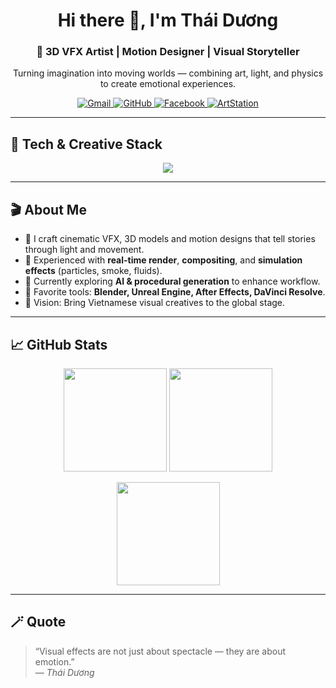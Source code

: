 <!-- HEADER -->
<h1 align="center">Hi there 👋, I'm Thái Dương</h1>
<h3 align="center">🎨 3D VFX Artist | Motion Designer | Visual Storyteller</h3>

<p align="center">
  Turning imagination into moving worlds — combining art, light, and physics to create emotional experiences.
</p>

<!-- SOCIAL -->
<p align="center">
  <a href="mailto:helloconsen@gmail.com">
    <img alt="Gmail" src="https://img.shields.io/badge/Gmail-helloconsen%40gmail.com-D14836?logo=gmail&logoColor=white&style=for-the-badge">
  </a>
  <a href="https://github.com/ngothaiduong0102-boop">
    <img alt="GitHub" src="https://img.shields.io/badge/GitHub-ngothaiduong0102--boop-181717?logo=github&logoColor=white&style=for-the-badge">
  </a>
  <a href="https://www.facebook.com/">
    <img alt="Facebook" src="https://img.shields.io/badge/Facebook-Thái Dương-1877F2?logo=facebook&logoColor=white&style=for-the-badge">
  </a>
  <a href="https://www.artstation.com/">
    <img alt="ArtStation" src="https://img.shields.io/badge/ArtStation-Portfolio-13AFF0?logo=artstation&logoColor=white&style=for-the-badge">
  </a>
</p>

---

## 🧠 Tech & Creative Stack

<p align="center">
  <a href="https://skillicons.dev">
    <img src="https://skillicons.dev/icons?i=blender,aftereffects,photoshop,illustrator,pr,ae,unity,unreal,python,git,github,figma,linux&perline=10" />
  </a>
</p>

---

## 🎬 About Me

- 💫 I craft cinematic VFX, 3D models and motion designs that tell stories through light and movement.  
- 🧩 Experienced with **real-time render**, **compositing**, and **simulation effects** (particles, smoke, fluids).  
- 🌱 Currently exploring **AI & procedural generation** to enhance workflow.  
- 🧠 Favorite tools: **Blender, Unreal Engine, After Effects, DaVinci Resolve**.  
- 🎯 Vision: Bring Vietnamese visual creatives to the global stage.  

---

## 📈 GitHub Stats

<p align="center">
  <img height="165" src="https://github-readme-stats.vercel.app/api?username=ngothaiduong0102-boop&show_icons=true&theme=tokyonight" />
  <img height="165" src="https://streak-stats.demolab.com?user=ngothaiduong0102-boop&theme=tokyonight&hide_border=false" />
</p>
<p align="center">
  <img height="165" src="https://github-readme-stats.vercel.app/api/top-langs/?username=ngothaiduong0102-boop&layout=compact&theme=tokyonight" />
</p>

---

## 🪄 Quote

> “Visual effects are not just about spectacle — they are about emotion.”  
> — *Thái Dương*
